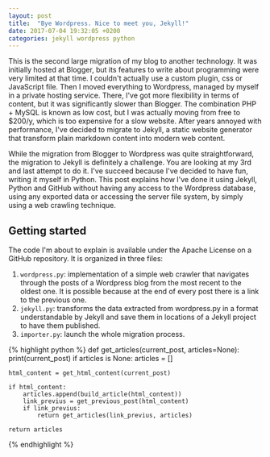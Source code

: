 ```yaml
---
layout: post
title:  "Bye Wordpress. Nice to meet you, Jekyll!"
date: 2017-07-04 19:32:05 +0200
categories: jekyll wordpress python
---
```


This is the second large migration of my blog to another technology. It was
initially hosted at Blogger, but its features to write about programming were
very limited at that time. I couldn't actually use a custom plugin, css or
JavaScript file. Then I moved everything to Wordpress, managed by myself in a
private hosting service. There, I've got more flexibility in terms of content,
but it was significantly slower than Blogger. The combination PHP + MySQL is
known as low cost, but I was actually moving from free to $200/y, which is too
expensive for a slow website. After years annoyed with performance, I've decided
to migrate to Jekyll, a static website generator that transform plain markdown
content into modern web content.

While the migration from Blogger to Wordpress was quite straightforward, the
migration to Jekyll is definitely a challenge. You are looking at my 3rd and
last attempt to do it. I've succeed because I've decided to have fun, writing it
myself in Python. This post explains how I've done it using Jekyll, Python and
GitHub without having any access to the Wordpress database, using any exported
data or accessing the server file system, by simply using a web crawling
technique.

## Getting started

The code I'm about to explain is available under the Apache License on a GitHub
repository. It is organized in three files:

1. `wordpress.py`: implementation of a simple web crawler that navigates through
   the posts of a Wordpress blog from the most recent to the oldest one. It is
   possible because at the end of every post there is a link to the previous
   one.
2. `jekyll.py`: transforms the data extracted from wordpress.py in a format
   understandable by Jekyll and save them in locations of a Jekyll project to
   have them published.
3. `importer.py`: launch the whole migration process.

{% highlight python %}
def get_articles(current_post, articles=None):
    print(current_post)
    if articles is None:
        articles = []

    html_content = get_html_content(current_post)

    if html_content:
        articles.append(build_article(html_content))
        link_previus = get_previous_post(html_content)
        if link_previus:
            return get_articles(link_previus, articles)

    return articles
{% endhighlight %}
